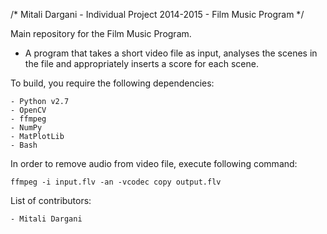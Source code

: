 /* Mitali Dargani - Individual Project 2014-2015 - Film Music Program */

Main repository for the Film Music Program.

- A program that takes a short video file as input, analyses the scenes in the file
and appropriately inserts a score for each scene.

To build, you require the following dependencies:

    - Python v2.7
    - OpenCV
    - ffmpeg
    - NumPy
    - MatPlotLib
    - Bash

In order to remove audio from video file, execute following command:

    ffmpeg -i input.flv -an -vcodec copy output.flv

List of contributors:

    - Mitali Dargani



